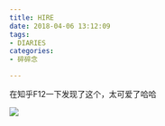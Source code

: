 ```yaml
---
title: HIRE
date: 2018-04-06 13:12:09
tags: 
- DIARIES
categories: 
- 碎碎念

---
```


在知乎F12一下发现了这个，太可爱了哈哈

![](https://ws1.sinaimg.cn/large/0068SXX6gy1fq2uyd42yoj30j809i0t5.jpg)